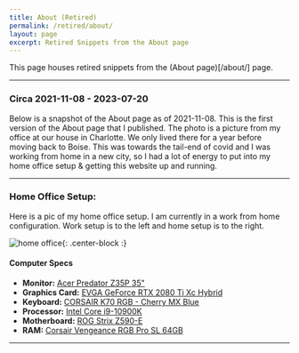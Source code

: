 ```yaml
---
title: About (Retired)
permalink: /retired/about/
layout: page
excerpt: Retired Snippets from the About page
---
```


This page houses retired snippets from the (About page)[/about/] page.

---

### Circa 2021-11-08 - 2023-07-20
Below is a snapshot of the About page as of 2021-11-08. This is the first version of the About page that I published.
The photo is a picture from my office at our house in Charlotte. We only lived there for a year before moving back to 
Boise. This was towards the tail-end of covid and I was working from home in a new city, so I had a lot of energy
to put into my home office setup & getting this website up and running.

---

### Home Office Setup:

Here is a pic of my home office setup. I am currently in a work from home configuration. Work setup is to the left and home setup is to the right.

![home office](https://media.johnsosoka.com/old/img/office.jpg){: .center-block :}

#### Computer Specs

- **Monitor:** [Acer Predator Z35P 35"](https://www.amazon.com/gp/product/B06ZZDYVQM/)
- **Graphics Card:** [EVGA GeForce RTX 2080 Ti Xc Hybrid](https://www.amazon.com/gp/product/B07MGZJP77/)
- **Keyboard:** [CORSAIR K70 RGB - Cherry MX Blue](https://www.amazon.com/gp/product/B07D5W7R2X/)
- **Processor:** [Intel Core i9-10900K](https://www.amazon.com/gp/product/B086MHSTVD/)
- **Motherboard:** [ROG Strix Z590-E ](https://www.amazon.com/gp/product/B08T6HTXF9/)
- **RAM:** [Corsair Vengeance RGB Pro SL 64GB](https://www.amazon.com/gp/product/B08SQRF8MJ/)

---